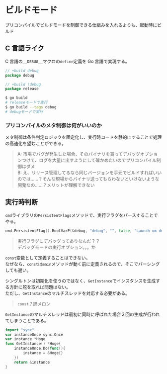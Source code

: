 # ビルドモード

プリコンパイルでビルドモードを制御できる仕組みを入れるよりも、起動時にビルド

## C 言語ライク

C 言語の`__DEBUG__`マクロの`define`定義を Go 言語で実現する。

```Go
// +build debug
package debug

```

```Go
// +build !debug
package release
```

```bash
$ go build
# releaseモードで実行
$ go build --tags debug
# debugモードで実行
```

### プリコンパイルのメタ制御は何がいいのか

メタ制御は条件判定ロジックを固定化し、実行時コードを静的にすることで処理の高速化を望むことができる。

> A: 市場でバグが発生した場合、そのバイナリを貰ってデバッグオプションつけて、ログを大量に出すようにして確かめたいのでプリコンパイル制御はダメ  
> B: え、リリース管理してるなら同じバージョンを手元でビルドすればいいのでは……？そんな現場からバイナリ送ってもらわないといけないような開発なの……？メリットが理解できない

## 実行時判断

`cmd`ライブラリの`PersistentFlags`メソッドで、実行フラグをパースすることでやる。

```Go
cmd.PersistentFlag().BoolVarP(&debug, "debug", "", false, "Launch om debug mode if there is a flag")
```

> 実行フラグにデバッグってありなんだ？？  
> デバッグモードの実行オプション。。。か

`const`変数として定義することはできない。  
なぜなら、`const`は`main`メソッドが動く前に定義されるので、そこでパーシングしても遅い。

シングルトンは初期化を使うのではなく、`GetInstance`でインスタンスを生成する方針に舵を取れば問題はない。  
ただし、`GetInstance`のマルチスレッドを対応する必要がある。

> `const`？諦メロン

`GetInstance`のマルチスレッドは最初に同時に呼ばれた場合２回の生成が行われてしまうことである。

```Go
import "sync"
var instanceOnce sync.Once
var instance *Hoge
func GetInstance() *Hoge{
    instanceOnce.Do(func(){
        instance = &Hoge{}
    })
    return &instance
}
```

